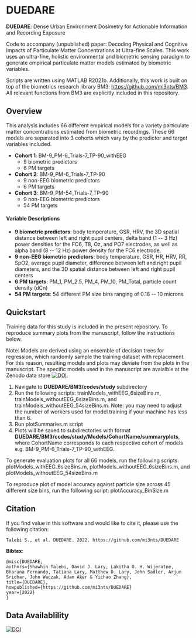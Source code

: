 # DUEDARE
**DUEDARE**: Dense Urban Environment Dosimetry for Actionable Information and Recording Exposure

Code to accompany (unpublished) paper: Decoding Physical and Cognitive Impacts of Particulate Matter Concentrations at Ultra-fine Scales. This work uses an ultra-fine, holistic environmental and biometric sensing paradigm to generate empirical particulate matter models estimated by biometric variables. 

Scripts are written using MATLAB R2021b. Additionally, this work is built on top of the biometrics research library BM3: https://github.com/mi3nts/BM3. All relevant functions from BM3 are explicitly included in this repository.

## Overview
This analysis includes 66 different empirical models for a variety particulate matter concentrations estimated from biometric recordings. These 66 models are separated into 3 cohorts which vary by the predictor and target variables included.
- **Cohort 1**: BM-9_PM-6_Trials-7_TP-90_withEEG
  -  9 biometric predictors
  -  6 PM targets
- **Cohort 2**: BM-9_PM-6_Trials-7_TP-90
  - 9 non-EEG biometric predictors
  - 6 PM targets
- **Cohort 3**: BM-9_PM-54_Trials-7_TP-90
  - 9 non-EEG biometric predictors
  - 54 PM targets

#### Variable Descriptions
- **9 biometric predictors**: body temperature, GSR, HRV, the 3D spatial distance between left and right pupil centers, delta band (1 -- 3 Hz) power densities for the FC6, T8, Oz, and PO7 electrodes, as well as alpha band (8 -- 12 Hz) power density for the FC6 electrode.
- **9 non-EEG biometric predictors**: body temperature, GSR, HR, HRV, RR, SpO2, average pupil diameter, difference between left and right pupil diameters, and the 3D spatial distance between left and right pupil centers
- **6 PM targets**: PM_1, PM_2.5, PM_4, PM_10, PM_Total, particle count density (dCn)
- **54 PM targets**: 54 different PM size bins ranging of 0.18 -- 10 microns

## Quickstart
Training data for this study is included in the present repository. To reproduce summary plots from the manuscript, follow the instructions below. 

Note: Models are derived using an ensemble of decision trees for regression, which randomly sample the training dataset with replacement. For this reason, resulting models and plots may deviate from the plots in the manuscript. The specific models used in the manuscript are avaialble at the Zenodo data store [![DOI](https://zenodo.org/badge/DOI/10.5281/zenodo.6326357.svg)](https://doi.org/10.5281/zenodo.6326357).

1. Navigate to **DUEDARE/BM3/codes/study** subdirectory
2. Run the following scripts: trainModels_withEEG_6sizeBins.m, trainModels_withoutEEG_6sizeBins.m, and trainModels_withoutEEG_54sizeBins.m. Note: you may need to adjust the number of workers used for model training if your machine has less than 6.
3. Run plotSummaries.m script
4. Plots will be saved to subdirectories with format **DUEDARE/BM3/codes/study/Models/CohortName/summaryplots**, where CohortName corresponds to each respective cohort of models e.g. BM-9_PM-6_Trials-7_TP-90_withEEG.

To generate evaluation plots for all 66 models, run the following scripts: plotModels_withEEG_6sizeBins.m, plotModels_withoutEEG_6sizeBins.m, and plotModels_withoutEEG_54sizeBins.m

To reproduce plot of model accuracy against particle size across 45 different size bins, run the following script: plotAccuracy_BinSize.m 

## Citation

If you find value in this software and would like to cite it, please use the following citation: 

`Talebi S., et al. DUEDARE. 2022. https://github.com/mi3nts/DUEDARE`

__Bibtex__:
```
@misc{DUEDARE,
authors={Shawhin Talebi, David J. Lary, Lakitha O. H. Wijeratne, Bharana Fernando, Tatiana Lary, Matthew D. Lary, John Sadler, Arjun Sridhar, John Waczak, Adam Aker & Yichao Zhang},
title={DUEDARE},
howpublished={https://github.com/mi3nts/DUEDARE}
year={2022}
}
```
## Data Availablility
[![DOI](https://zenodo.org/badge/DOI/10.5281/zenodo.6326357.svg)](https://doi.org/10.5281/zenodo.6326357)
